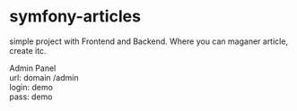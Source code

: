 symfony-articles
================

simple project with Frontend and Backend. Where you can maganer article, create itc.

Admin Panel
<br />
url:  domain /admin <br />
login: demo<br />
pass: demo<br />
